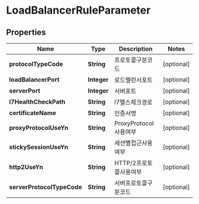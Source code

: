 
# LoadBalancerRuleParameter

## Properties
Name | Type | Description | Notes
------------ | ------------- | ------------- | -------------
**protocolTypeCode** | **String** | 프로토콜구분코드 |  [optional]
**loadBalancerPort** | **Integer** | 로드밸런서포트 |  [optional]
**serverPort** | **Integer** | 서버포트 |  [optional]
**l7HealthCheckPath** | **String** | l7헬스체크경로 |  [optional]
**certificateName** | **String** | 인증서명 |  [optional]
**proxyProtocolUseYn** | **String** | ProxyProtocol사용여부 |  [optional]
**stickySessionUseYn** | **String** | 세션별접근사용여부 |  [optional]
**http2UseYn** | **String** | HTTP/2프로토콜사용여부 |  [optional]
**serverProtocolTypeCode** | **String** | 서버프로토콜구분코드 |  [optional]



